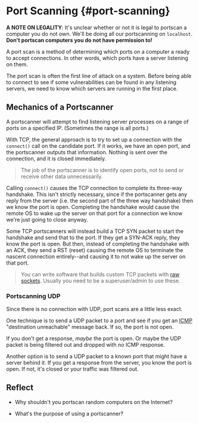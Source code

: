 # Port Scanning {#port-scanning}

**A NOTE ON LEGALITY**: It's unclear whether or not it is legal to
portscan a computer you do not own. We'll be doing all our portscanning
on `localhost`. **Don't portscan computers you do not have permission
to!**

A port scan is a method of determining which ports on a computer a ready
to accept connections. In other words, which ports have a server
listening on them.

The port scan is often the first line of attack on a system. Before
being able to connect to see if some vulnerabilities can be found in any
listening servers, we need to know which servers are running in the
first place.

## Mechanics of a Portscanner

A portscanner will attempt to find listening server processes on a range
of ports on a specified IP. (Sometimes the range is all ports.)

With TCP, the general approach is to try to set up a connection with the
`connect()` call on the candidate port. If it works, we have an open
port, and the portscanner outputs that information. Nothing is sent over
the connection, and it is closed immediately.

> The job of the portscanner is to identify open ports, not to send or
> receive other data unnecessarily.

Calling `connect()` causes the TCP connection to complete its three-way
handshake. This isn't strictly necessary, since if the portscanner gets
any reply from the server (i.e. the second part of the three way
handshake) then we know the port is open. Completing the handshake would
cause the remote OS to wake up the server on that port for a connection
we know we're just going to close anyway.

Some TCP portscanners will instead build a TCP SYN packet to start the
handshake and send that to the port. If they get a SYN-ACK reply, they
know the port is open. But then, instead of completing the handshake
with an ACK, they send a RST (reset) causing the remote OS to terminate
the nascent connection entirely--and causing it to not wake up the
server on that port.

> You can write software that builds custom TCP packets with [raw
> sockets](https://en.wikipedia.org/wiki/Network_socket#Types). Usually
> you need to be a superuser/admin to use these.

### Portscanning UDP

Since there is no connection with UDP, port scans are a little less
exact.

One technique is to send a UDP packet to a port and see if you get an
[ICMP](https://en.wikipedia.org/wiki/Internet_Control_Message_Protocol)
"destination unreachable" message back. If so, the port is not open.

If you don't get a response, _maybe_ the port is open. Or maybe the UDP
packet is being filtered out and dropped with no ICMP response.

Another option is to send a UDP packet to a known port that might have a
server behind it. If you get a response from the server, you know the
port is open. If not, it's closed or your traffic was filtered out.

## Reflect

* Why shouldn't you portscan random computers on the Internet?

* What's the purpose of using a portscanner?

